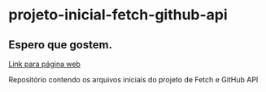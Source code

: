 # projeto-inicial-fetch-github-api

## Espero que gostem.
<a href="https://lucasramosfs.github.io/projeto-14-devquest-js-avancado/"> Link para página web</a>

Repositório contendo os arquivos iniciais do projeto de Fetch e GitHub API
